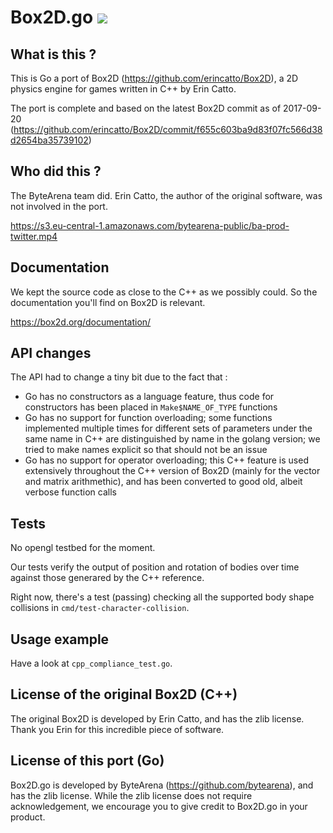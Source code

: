 # Box2D.go ![](https://travis-ci.org/ByteArena/box2d.svg?branch=master)

## What is this ?

This is Go a port of Box2D (https://github.com/erincatto/Box2D), a 2D physics engine for games written in C++ by Erin Catto.

The port is complete and based on the latest Box2D commit as of 2017-09-20 (https://github.com/erincatto/Box2D/commit/f655c603ba9d83f07fc566d38d2654ba35739102)

## Who did this ?

The ByteArena team did. Erin Catto, the author of the original software, was not involved in the port.

https://s3.eu-central-1.amazonaws.com/bytearena-public/ba-prod-twitter.mp4

## Documentation

We kept the source code as close to the C++ as we possibly could. So the documentation you'll find on Box2D is relevant.

https://box2d.org/documentation/

## API changes

The API had to change a tiny bit due to the fact that :

* Go has no constructors as a language feature, thus code for constructors has been placed in `Make$NAME_OF_TYPE` functions
* Go has no support for function overloading; some functions implemented multiple times for different sets of parameters under the same name in C++ are distinguished by name in the golang version; we tried to make names explicit so that should not be an issue
* Go has no support for operator overloading; this C++ feature is used extensively throughout the C++ version of Box2D (mainly for the vector and matrix arithmethic), and has been converted to good old, albeit verbose function calls

## Tests

No opengl testbed for the moment.

Our tests verify the output of position and rotation of bodies over time against those generared by the C++ reference.

Right now, there's a test (passing) checking all the supported body shape collisions in `cmd/test-character-collision`.

## Usage example

Have a look at `cpp_compliance_test.go`.

## License of the original Box2D (C++)

The original Box2D is developed by Erin Catto, and has the zlib license. Thank you Erin for this incredible piece of software.

## License of this port (Go)

Box2D.go is developed by ByteArena (https://github.com/bytearena), and has the zlib license. While the zlib license does not require acknowledgement, we encourage you to give credit to Box2D.go in your product.
